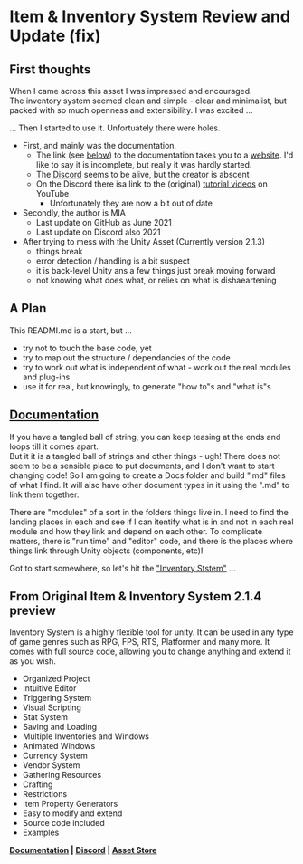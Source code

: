 # Item & Inventory System Review and Update (fix)

## First thoughts

When I came across this asset I was impressed and encouraged.  
The inventory system seemed clean and simple - clear and minimalist, 
but packed with so much openness and extensibility.  I was excited ...

... Then I started to use it.  Unfortuately there were holes.
* First, and mainly was the documentation.
  * The link (see [below](#from-original-item-&-inventory-system-2.1.4-preview)) 
to the documentation takes you to a 
[website](https://deviongames.com/inventory-system/getting-started/).
I'd like to say it is incomplete, but really it was hardly started.
  * The [Discord](https://discord.gg/y4fMXpZ) seems to be alive, but the creator is abscent
  * On the Discord there isa link to the (original) 
[tutorial videos](https://www.youtube.com/playlist?list=PLexJx2VysToal5by-GWz4U5gXo5HCUX5Y) 
on YouTube
    * Unfortunately they are now a bit out of date
* Secondly, the author is MIA
  * Last update on GitHub as June 2021
  * Last update on Discord also 2021
* After trying to mess with the Unity Asset (Currently version 2.1.3)
  * things break
  * error detection / handling is a bit suspect
  * it is back-level Unity ans a few things just break moving forward
  * not knowing what does what, or relies on what is dishaeartening

## A Plan

This READMI.md is a start, but ...
* try not to touch the base code, yet
* try to map out the structure / dependancies of the code
* try to work out what is independent of what - work out the real modules and plug-ins
* use it for real, but knowingly, to generate "how to"s and "what is"s

## [Documentation](Assets/Devion%20Games/Docs/README.md)

If you have a tangled ball of string, 
you can keep teasing at the ends and loops till it comes apart.  
But it it is a tangled ball of strings and other things - ugh!
There does not seem to be a sensible place to put documents, 
and I don't want to start changing code! 
So I am going to create a Docs folder and build ".md" files of what I find.
It will also have other document types in it using the ".md" to link them together.

There are "modules" of a sort in the folders things live in.
I need to find the landing places in each 
and see if I can itentify what is in and not in each real module
and how they link and depend on each other.
To complicate matters, there is "run time" and "editor" code, 
and there is the places where things link through Unity objects (components, etc)!

Got to start somewhere, so let's hit the 
["Inventory Ststem"](Assets/Devion%20Games/Docs/README.md) ...

## From Original Item & Inventory System 2.1.4 preview

Inventory System is a highly flexible tool for unity. It can be used in any type of game genres such as RPG, FPS, RTS, Platformer and many more. It comes with full source code, allowing you to change anything and extend it as you wish.
* Organized Project
* Intuitive Editor
* Triggering System
* Visual Scripting
* Stat System
* Saving and Loading
* Multiple Inventories and Windows
* Animated Windows
* Currency System
* Vendor System
* Gathering Resources
* Crafting
* Restrictions
* Item Property Generators
* Easy to modify and extend
* Source code included
* Examples

**[Documentation](https://deviongames.com/inventory-system/getting-started/) 
| [Discord](https://discord.gg/y4fMXpZ) 
| [Asset Store](https://assetstore.unity.com/packages/tools/gui/item-inventory-system-45568")**
